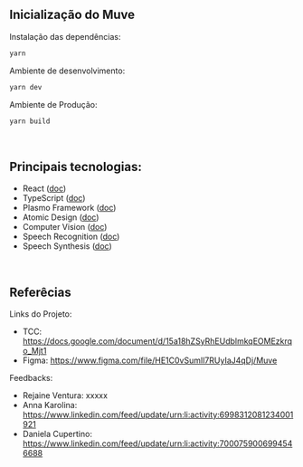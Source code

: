 ## Inicialização do Muve

Instalação das dependências: 
```bash
yarn
```

Ambiente de desenvolvimento:
```bash
yarn dev
```

Ambiente de Produção:
```bash
yarn build
```

<br/>


## Principais tecnologias:
- React ([doc](https://reactjs.org))
- TypeScript ([doc](https://www.typescriptlang.org/docs))
- Plasmo Framework ([doc](https://docs.plasmo.com))
- Atomic Design ([doc](https://atomicdesign.bradfrost.com))
- Computer Vision ([doc](https://learn.ml5js.org))
- Speech Recognition ([doc](https://developer.mozilla.org/en-US/docs/Web/API/SpeechRecognition))
- Speech Synthesis ([doc](https://developer.mozilla.org/en-US/docs/Web/API/SpeechSynthesis))


<br/>


## Referêcias

Links do Projeto:
- TCC: https://docs.google.com/document/d/15a18hZSyRhEUdblmkqEOMEzkrqo_Mjt1
- Figma: https://www.figma.com/file/HE1C0vSumIl7RUyIaJ4qDj/Muve

Feedbacks:
- Rejaine Ventura: xxxxx
- Anna Karolina: https://www.linkedin.com/feed/update/urn:li:activity:6998312081234001921
- Daniela Cupertino: https://www.linkedin.com/feed/update/urn:li:activity:7000759006994546688
